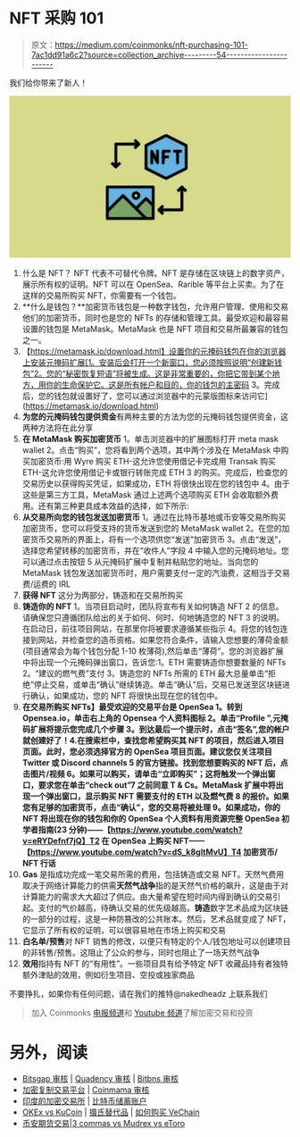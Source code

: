 # NFT 采购 101

> 原文：<https://medium.com/coinmonks/nft-purchasing-101-7ac1dd91a6c2?source=collection_archive---------54----------------------->

我们给你带来了新人！

![](img/59786761319cc24e98fd098bf7c2ccdf.png)

1.  什么是 NFT？ NFT 代表不可替代令牌。NFT 是存储在区块链上的数字资产，展示所有权的证明。NFT 可以在 OpenSea、Rarible 等平台上买卖。为了在这样的交易所购买 NFT，你需要有一个钱包。
2.  **什么是钱包？**加密货币钱包是一种数字钱包，允许用户管理、使用和交易他们的加密货币，同时也是您的 NFTs 的存储和管理工具。最受欢迎和最容易设置的钱包是 MetaMask。MetaMask 也是 NFT 项目和交易所最兼容的钱包之一。
3.  【https://metamask.io/download.html】设置你的元掩码钱包在你的浏览器上安装元掩码扩展[1。安装后会打开一个新窗口，您必须按照说明“创建新钱包”2。您的“秘密恢复短语”将被生成。这是非常重要的，你把它带到某个地方，用你的生命保护它。这是所有帐户和目的，你的钱包的主密码 3。完成后，您的钱包就设置好了，您可以通过浏览器中的元蒙版图标来访问它](https://metamask.io/download.html)
4.  **为您的元掩码钱包提供资金**有两种主要的方法为您的元掩码钱包提供资金，这两种方法将在此分享
5.  **在 MetaMask 购买加密货币** 1。单击浏览器中的扩展图标打开 meta mask wallet 2。点击“购买”，您将看到两个选项，其中两个涉及在 MetaMask 中购买加密货币:用 Wyre 购买 ETH-这允许您使用借记卡完成用 Transak 购买 ETH-这允许您使用借记卡或银行转账完成 ETH 3 的购买。完成后，检查您的交易历史以获得购买凭证，如果成功，ETH 将很快出现在您的钱包中 4。由于这些是第三方工具，MetaMask 通过上述两个选项购买 ETH 会收取额外费用。还有第三种更具成本效益的选择，如下所示:
6.  **从交易所向您的钱包发送加密货币** 1。通过在比特币基地或币安等交易所购买加密货币，您可以将受支持的货币发送到您的 MetaMask wallet 2。在您的加密货币交易所的界面上，将有一个选项供您“发送”加密货币 3。点击“发送”，选择您希望转移的加密货币，并在“收件人”字段 4 中输入您的元掩码地址。您可以通过点击按钮 5 从元掩码扩展中复制并粘贴您的地址。当向您的 MetaMask 钱包发送加密货币时，用户需要支付一定的汽油费，这相当于交易费/运费的 IRL
7.  **获得 NFT** 这分为两部分，铸造和在交易所购买
8.  **铸造你的 NFT** 1。当项目启动时，团队将宣布有关如何铸造 NFT 2 的信息。请确保您只遵循团队给出的关于如何、何时、何地铸造您的 NFT 3 的说明。在启动日，前往项目网站，在那里你将被要求遵循某些指示 4。将您的钱包连接到网站，并检查您的造币资格。如果您符合条件，请输入您想要的薄荷金额(项目通常会为每个钱包分配 1-10 枚薄荷),然后单击“薄荷”。您的浏览器扩展中将出现一个元掩码弹出窗口，告诉您:1。ETH 需要铸造你想要数量的 NFTs 2。“建议的燃气费”支付 3。铸造您的 NFTs 所需的 ETH 最大总量单击“拒绝”停止交易，或单击“确认”继续铸造。单击“确认”后，交易已发送至区块链进行确认，如果成功，您的 NFT 将很快出现在您的钱包中。
9.  **在交易所购买 NFTs】最受欢迎的交易平台是 OpenSea 1。转到 Opensea.io，单击右上角的 Opensea 个人资料图标 2。单击“Profile ”,元掩码扩展将提示您完成几个步骤 3。到达最后一个提示时，点击“签名”,您的帐户就创建好了！4.在搜索栏中，查找您希望购买其 NFT 的项目，然后进入项目页面。此时，您必须选择官方的 OpenSea 项目页面。建议您仅关注项目 Twitter 或 Discord channels 5 的官方链接。找到您想要购买的 NFT 后，点击图片/视频 6。如果可以购买，请单击“立即购买”；这将触发一个弹出窗口，要求您在单击“check out”7 之前同意 T & Cs。MetaMask 扩展中将出现一个弹出窗口，显示购买 NFT 需要支付的 ETH 以及燃气费 8 的报价。如果您有足够的加密货币，点击“确认”，您的交易将被处理 9。如果成功，你的 NFT 将出现在你的钱包和你的 OpenSea 个人资料有用资源完整 OpenSea 初学者指南(23 分钟)——【https://www.youtube.com/watch?v=eRYDefnf7jQ】T2 在 OpenSea 上购买 NFT——【https://www.youtube.com/watch?v=dS_k8gItMvU】T4 加密货币/ NFT 行话**
10.  **Gas** 是指成功完成一笔交易所需的费用，包括铸造或交易 NFT。天然气费用取决于网络计算能力的供需**天然气战争**指的是天然气价格的飙升，这是由于对计算能力的需求大大超过了供应。由大量希望在短时间内得到确认的交易引起。支付的气价越高，待确认交易的优先级越高。**铸造**数字艺术品成为区块链的一部分的过程，这是一种防篡改的公共账本。然后，艺术品就变成了 NFT，它显示了所有权的证明，可以很容易地在市场上购买和交易
11.  **白名单/预售**对 NFT 销售的修改，以便只有特定的个人/钱包地址可以创建项目的非转售/预售。这阻止了公众的参与，同时也阻止了一场天然气战争
12.  **效用**指持有 NFT 的“有用性”。一些项目具有给予特定 NFT 收藏品持有者独特额外津贴的效用，例如衍生项目、空投或独家商品

不要挣扎，如果你有任何问题，请在我们的推特@nakedheadz 上联系我们

> 加入 Coinmonks [电报频道](https://t.me/coincodecap)和 [Youtube 频道](https://www.youtube.com/c/coinmonks/videos)了解加密交易和投资

# 另外，阅读

*   [Bitsgap 审核](/coinmonks/bitsgap-review-a-crypto-trading-bot-that-makes-easy-money-a5d88a336df2) | [Quadency 审核](/coinmonks/quadency-review-a-crypto-trading-automation-platform-3068eaa374e1) | [Bitbns 审核](/coinmonks/bitbns-review-38256a07e161)
*   [加密复制交易平台](/coinmonks/top-10-crypto-copy-trading-platforms-for-beginners-d0c37c7d698c) | [Coinmama 审核](/coinmonks/coinmama-review-ace5641bde6e)
*   [印度的加密交易所](/coinmonks/bitcoin-exchange-in-india-7f1fe79715c9) | [比特币储蓄账户](/coinmonks/bitcoin-savings-account-e65b13f92451)
*   [OKEx vs KuCoin](https://coincodecap.com/okex-kucoin) | [摄氏替代品](https://coincodecap.com/celsius-alternatives) | [如何购买 VeChain](https://coincodecap.com/buy-vechain)
*   [币安期货交易](https://coincodecap.com/binance-futures-trading)|[3 commas vs Mudrex vs eToro](https://coincodecap.com/mudrex-3commas-etoro)